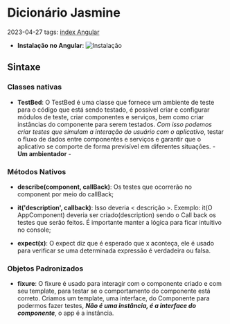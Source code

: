# Dicionário Jasmine
2023-04-27
tags:  [index Angular](index%20Angular.md)

* **Instalação no Angular**: 
	  ![Instalação](section14/Aula29.md#Instalação)

## Sintaxe

### Classes nativas

* **TestBed**: O TestBed é uma classe que fornece um ambiente de teste para o código que está sendo testado, é possível criar e configurar módulos de teste, criar componentes e serviços, bem como criar instâncias do componente para serem testados. *Com isso podemos criar testes que simulam a interação do usuário com o aplicativo*, testar o fluxo de dados entre componentes e serviços e garantir que o aplicativo se comporte de forma previsível em diferentes situações. - **Um ambientador** -

### Métodos Nativos

* **describe(component, callBack)**: Os testes que ocorrerão no component por meio do callBack;

* **it('description', callback)**: Isso deveria < descrição >. Exemplo: it(O AppComponent) deveria ser criado(description) sendo o Call back os testes que serão feitos. É importante manter a lógica para ficar intuitivo no console;

* **expect(x)**: O expect diz que é esperado que x aconteça, ele é usado para verificar se uma determinada expressão é verdadeira ou falsa.

### Objetos Padronizados

* **fixure**: O fixure é usado para interagir com o componente criado e com seu template, para testar se o comportamento do componente está correto. Criamos um template, uma interface, do Componente para podermos fazer testes, ***Não é uma instância, é a interface do componente***, o app é a instância.
